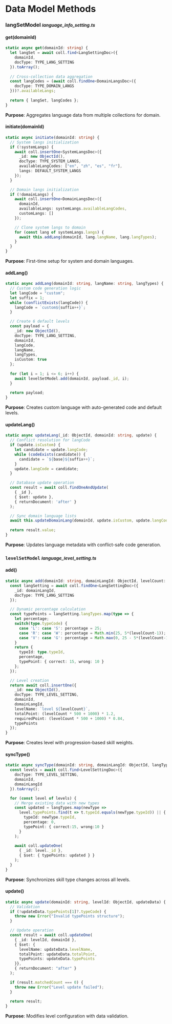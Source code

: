 # Data Model Methods

### langSetModel <small> *language_info_setting.ts* </small>
#### **get(domainId)**
```typescript
static async get(domainId: string) {
  let langSet = await coll.find<LangSettingDoc>({
    domainId,
    docType: TYPE_LANG_SETTING
  }).toArray();
  
  // Cross-collection data aggregation
  const langCodes = (await coll.findOne<DomainLangsDoc>({
    docType: TYPE_DOMAIN_LANGS
  }))?.availableLangs;
  
  return { langSet, langCodes };
}
```
**Purpose**: Aggregates language data from multiple collections for domain.

#### **initiate(domainId)**
```typescript
static async initiate(domainId: string) {
  // System langs initialization
  if (!systemLangs) {
    await coll.insertOne<SystemLangsDoc>({
      _id: new ObjectId(),
      docType: TYPE_SYSTEM_LANGS,
      availableLangCodes: ["en", "zh", "es", "fr"],
      langs: DEFAULT_SYSTEM_LANGS
    });
  }

  // Domain langs initialization
  if (!domainLangs) {
    await coll.insertOne<DomainLangsDoc>({
      domainId,
      availableLangs: systemLangs.availableLangCodes,
      customLangs: []
    });

    // Clone system langs to domain
    for (const lang of systemLangs.langs) {
      await this.addLang(domainId, lang.langName, lang.langTypes);
    }
  }
}
```
**Purpose**: First-time setup for system and domain languages.

#### **addLang()**
```typescript
static async addLang(domainId: string, langName: string, langTypes) {
  // Custom code generation logic
  let langCode = "custom";
  let suffix = 1;
  while (conflictExists(langCode)) {
    langCode = `custom${suffix++}`;
  }

  // Create 6 default levels
  const payload = {
    _id: new ObjectId(),
    docType: TYPE_LANG_SETTING,
    domainId,
    langCode,
    langName,
    langTypes,
    isCustom: true
  };
  
  for (let i = 1; i <= 6; i++) {
    await levelSetModel.add(domainId, payload._id, i);
  }
  
  return payload;
}
```
**Purpose**: Creates custom language with auto-generated code and default levels.

#### **updateLang()**
```typescript
static async updateLang(_id: ObjectId, domainId: string, update) {
  // Conflict resolution for langCode
  if (update.isCustom) {
    let candidate = update.langCode;
    while (codeExists(candidate)) {
      candidate = `${base}${suffix++}`;
    }
    update.langCode = candidate;
  }

  // Database update operation
  const result = await coll.findOneAndUpdate(
    { _id },
    { $set: update },
    { returnDocument: 'after' }
  );

  // Sync domain language lists
  await this.updateDomainLang(domainId, update.isCustom, update.langCode);
  
  return result.value;
}
```
**Purpose**: Updates language metadata with conflict-safe code generation.

### `levelSetModel` <small> *language_level_setting.ts* </small>

#### **add()**
```typescript
static async add(domainId: string, domainLangId: ObjectId, levelCount: number) {
  const langSetting = await coll.findOne<LangSettingDoc>({
    _id: domainLangId,
    docType: TYPE_LANG_SETTING
  });

  // Dynamic percentage calculation
  const typePoints = langSetting.langTypes.map(type => {
    let percentage;
    switch(type.typeCode) {
      case 'L': case 'S': percentage = 25;
      case 'R': case 'W': percentage = Math.min(25, 5*(levelCount-1));
      case 'V': case 'G': percentage = Math.max(0, 25 - 5*(levelCount-1));
    }
    return { 
      typeId: type.typeId,
      percentage,
      typePoint: { correct: 15, wrong: 10 }
    };
  });

  // Level creation
  return await coll.insertOne({
    _id: new ObjectId(),
    docType: TYPE_LEVEL_SETTING,
    domainId,
    domainLangId,
    levelName: `level ${levelCount}`,
    totalPoint: (levelCount * 500 + 1000) * 1.2,
    requiredPoint: (levelCount * 500 + 1000) * 0.84,
    typePoints
  });
}
```
**Purpose**: Creates level with progression-based skill weights.

#### **syncType()**
```typescript
static async syncType(domainId: string, domainLangId: ObjectId, langTypes) {
  const levels = await coll.find<LevelSettingDoc>({
    docType: TYPE_LEVEL_SETTING,
    domainId,
    domainLangId
  }).toArray();

  for (const level of levels) {
    // Merge existing data with new types
    const updated = langTypes.map(newType => 
      level.typePoints.find(t => t.typeId.equals(newType.typeId)) || {
        typeId: newType.typeId,
        percentage: 0,
        typePoint: { correct:15, wrong:10 }
      }
    );
    
    await coll.updateOne(
      { _id: level._id },
      { $set: { typePoints: updated } }
    );
  }
}
```
**Purpose**: Synchronizes skill type changes across all levels.

#### **update()**
```typescript
static async update(domainId: string, levelId: ObjectId, updateData) {
  // Validation
  if (!updateData.typePoints[1]?.typeCode) {
    throw new Error("Invalid typePoints structure");
  }

  // Update operation
  const result = await coll.updateOne(
    { _id: levelId, domainId },
    { $set: {
      levelName: updateData.levelName,
      totalPoint: updateData.totalPoint,
      typePoints: updateData.typePoints
    }},
    { returnDocument: "after" }
  );

  if (result.matchedCount === 0) {
    throw new Error("Level update failed");
  }
  
  return result;
}
```
**Purpose**: Modifies level configuration with data validation.